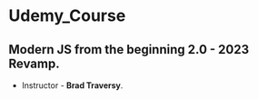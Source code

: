 # Udemy_Course
## Modern JS from the beginning 2.0 - 2023 Revamp.
- Instructor - **Brad Traversy**.
